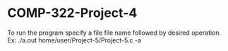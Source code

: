 # COMP-322-Project-4

To run the program specify a file file name followed by desired operation. 
Ex: ./a.out home/user/Project-5/Project-5.c -a
